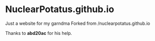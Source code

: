 # NuclearPotatus.github.io
Just a website for my garndma
Forked from /nuclearpotatus.github.io

Thanks to **abd20ac** for his help.
